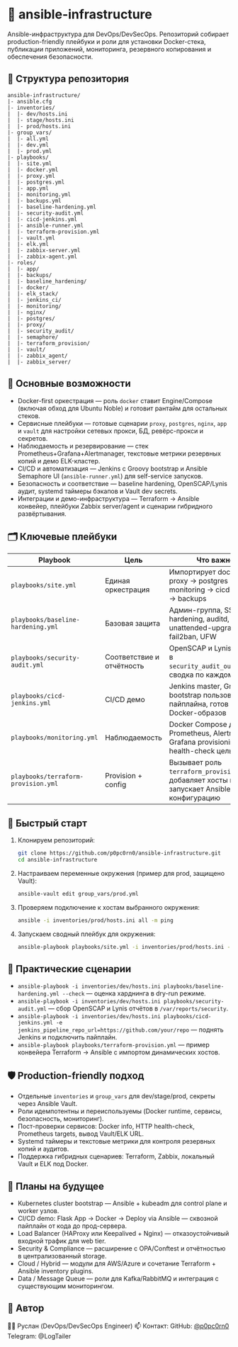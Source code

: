 # 🚀 ansible-infrastructure

Ansible-инфраструктура для DevOps/DevSecOps. Репозиторий собирает production-friendly плейбуки и роли для установки Docker-стека, публикации приложений, мониторинга, резервного копирования и обеспечения безопасности.

## 📂 Структура репозитория
```
ansible-infrastructure/
|- ansible.cfg
|- inventories/
|  |- dev/hosts.ini
|  |- stage/hosts.ini
|  |- prod/hosts.ini
|- group_vars/
|  |- all.yml
|  |- dev.yml
|  |- prod.yml
|- playbooks/
|  |- site.yml
|  |- docker.yml
|  |- proxy.yml
|  |- postgres.yml
|  |- app.yml
|  |- monitoring.yml
|  |- backups.yml
|  |- baseline-hardening.yml
|  |- security-audit.yml
|  |- cicd-jenkins.yml
|  |- ansible-runner.yml
|  |- terraform-provision.yml
|  |- vault.yml
|  |- elk.yml
|  |- zabbix-server.yml
|  |- zabbix-agent.yml
|- roles/
|  |- app/
|  |- backups/
|  |- baseline_hardening/
|  |- docker/
|  |- elk_stack/
|  |- jenkins_ci/
|  |- monitoring/
|  |- nginx/
|  |- postgres/
|  |- proxy/
|  |- security_audit/
|  |- semaphore/
|  |- terraform_provision/
|  |- vault/
|  |- zabbix_agent/
|  |- zabbix_server/
```

## 🔑 Основные возможности
- Docker-first оркестрация — роль `docker` ставит Engine/Compose (включая обход для Ubuntu Noble) и готовит рантайм для остальных стеков.
- Сервисные плейбуки — готовые сценарии `proxy`, `postgres`, `nginx`, `app` и `vault` для настройки сетевых прокси, БД, ревёрс-прокси и секретов.
- Наблюдаемость и резервирование — стек Prometheus+Grafana+Alertmanager, текстовые метрики резервных копий и демо ELK-кластер.
- CI/CD и автоматизация — Jenkins с Groovy bootstrap и Ansible Semaphore UI (`ansible-runner.yml`) для self-service запусков.
- Безопасность и соответствие — baseline hardening, OpenSCAP/Lynis аудит, systemd таймеры бэкапов и Vault dev secrets.
- Интеграции и демо-инфраструктура — Terraform -> Ansible конвейер, плейбуки Zabbix server/agent и сценарии гибридного развёртывания.

## 🗂️ Ключевые плейбуки
| Playbook | Цель | Что важно |
| --- | --- | --- |
| `playbooks/site.yml` | Единая оркестрация | Импортирует docker -> proxy -> postgres -> app -> monitoring -> cicd-jenkins -> backups |
| `playbooks/baseline-hardening.yml` | Базовая защита | Админ-группа, SSH hardening, auditd, unattended-upgrades, fail2ban, UFW |
| `playbooks/security-audit.yml` | Соответствие и отчётность | OpenSCAP и Lynis, отчёты в `security_audit_output_dir`, сводка по каждому хосту |
| `playbooks/cicd-jenkins.yml` | CI/CD демо | Jenkins master, Groovy bootstrap пользователя/пайплайна, готов к сборке Docker-образов |
| `playbooks/monitoring.yml` | Наблюдаемость | Docker Compose для Prometheus, Alertmanager, Grafana provisioning и health-check цель |
| `playbooks/terraform-provision.yml` | Provision + config | Вызывает роль `terraform_provision`, добавляет хосты и запускает Ansible пост-конфигурацию |

## 🚀 Быстрый старт
1. Клонируем репозиторий:
   ```bash
   git clone https://github.com/p0pc0rn0/ansible-infrastructure.git
   cd ansible-infrastructure
   ```
2. Настраиваем переменные окружения (пример для prod, защищено Vault):
   ```bash
   ansible-vault edit group_vars/prod.yml
   ```
3. Проверяем подключение к хостам выбранного окружения:
   ```bash
   ansible -i inventories/prod/hosts.ini all -m ping
   ```
4. Запускаем сводный плейбук для окружения:
   ```bash
   ansible-playbook playbooks/site.yml -i inventories/prod/hosts.ini -e env=prod
   ```

## 🧪 Практические сценарии
- `ansible-playbook -i inventories/dev/hosts.ini playbooks/baseline-hardening.yml --check` — оценка харднинга в dry-run режиме.
- `ansible-playbook -i inventories/dev/hosts.ini playbooks/security-audit.yml` — сбор OpenSCAP и Lynis отчётов в `/var/reports/security`.
- `ansible-playbook -i inventories/dev/hosts.ini playbooks/cicd-jenkins.yml -e jenkins_pipeline_repo_url=https://github.com/your/repo` — поднять Jenkins и подключить пайплайн.
- `ansible-playbook playbooks/terraform-provision.yml` — пример конвейера Terraform -> Ansible с импортом динамических хостов.

## 🛡 Production-friendly подход
- Отдельные `inventories` и `group_vars` для dev/stage/prod, секреты через Ansible Vault.
- Роли идемпотентны и переиспользуемы (Docker runtime, сервисы, безопасность, мониторинг).
- Пост-проверки сервисов: Docker info, HTTP health-check, Prometheus targets, вывод Vault/ELK URL.
- Systemd таймеры и текстовые метрики для контроля резервных копий и аудитов.
- Поддержка гибридных сценариев: Terraform, Zabbix, локальный Vault и ELK под Docker.

## 📌 Планы на будущее
- Kubernetes cluster bootstrap — Ansible + kubeadm для control plane и worker узлов.
- CI/CD demo: Flask App -> Docker -> Deploy via Ansible — сквозной пайплайн от кода до прод-сервера.
- Load Balancer (HAProxy или Keepalived + Nginx) — отказоустойчивый входной трафик для web tier.
- Security & Compliance — расширение с OPA/Conftest и отчётностью в централизованный storage.
- Cloud / Hybrid — модули для AWS/Azure и сочетание Terraform + Ansible inventory plugins.
- Data / Message Queue — роли для Kafka/RabbitMQ и интеграция с существующим мониторингом.

## 👤 Автор
👨‍💻 Руслан (DevOps/DevSecOps Engineer)
📫 Контакт: GitHub: [@p0pc0rn0](https://github.com/p0pc0rn0)
Telegram: @LogTailer